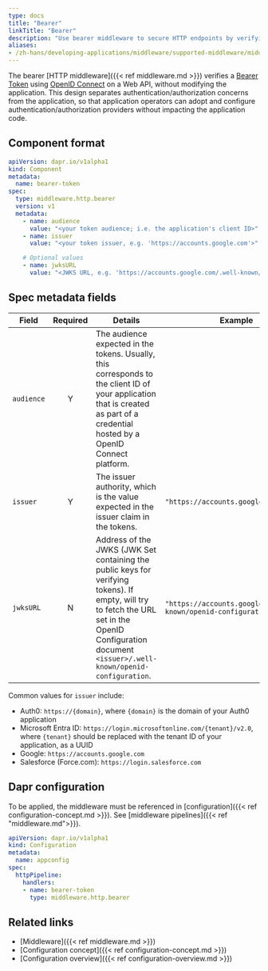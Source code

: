 ```yaml
---
type: docs
title: "Bearer"
linkTitle: "Bearer"
description: "Use bearer middleware to secure HTTP endpoints by verifying bearer tokens"
aliases:
- /zh-hans/developing-applications/middleware/supported-middleware/middleware-bearer/
---
```


The bearer [HTTP middleware]({{< ref middleware.md >}}) verifies a [Bearer Token](https://tools.ietf.org/html/rfc6750) using [OpenID Connect](https://openid.net/connect/) on a Web API, without modifying the application. This design separates authentication/authorization concerns from the application, so that application operators can adopt and configure authentication/authorization providers without impacting the application code.

## Component format

```yaml
apiVersion: dapr.io/v1alpha1
kind: Component
metadata:
  name: bearer-token
spec:
  type: middleware.http.bearer
  version: v1
  metadata:
    - name: audience
      value: "<your token audience; i.e. the application's client ID>"
    - name: issuer
      value: "<your token issuer, e.g. 'https://accounts.google.com'>"

    # Optional values
    - name: jwksURL
      value: "<JWKS URL, e.g. 'https://accounts.google.com/.well-known/openid-configuration'>"
```

## Spec metadata fields

| Field | Required | Details | Example |
|-------|:--------:|---------|---------|
| `audience` | Y | The audience expected in the tokens. Usually, this corresponds to the client ID of your application that is created as part of a credential hosted by a OpenID Connect platform. | 
| `issuer` | Y | The issuer authority, which is the value expected in the issuer claim in the tokens. | `"https://accounts.google.com"`
| `jwksURL` | N | Address of the JWKS (JWK Set containing the public keys for verifying tokens). If empty, will try to fetch the URL set in the OpenID Configuration document `<issuer>/.well-known/openid-configuration`.  | `"https://accounts.google.com/.well-known/openid-configuration"`

Common values for `issuer` include:

- Auth0: `https://{domain}`, where `{domain}` is the domain of your Auth0 application
- Microsoft Entra ID: `https://login.microsoftonline.com/{tenant}/v2.0`, where `{tenant}` should be replaced with the tenant ID of your application, as a UUID
- Google: `https://accounts.google.com`
- Salesforce (Force.com): `https://login.salesforce.com`

## Dapr configuration

To be applied, the middleware must be referenced in [configuration]({{< ref configuration-concept.md >}}). See [middleware pipelines]({{< ref "middleware.md">}}).

```yaml
apiVersion: dapr.io/v1alpha1
kind: Configuration
metadata:
  name: appconfig
spec:
  httpPipeline:
    handlers:
    - name: bearer-token
      type: middleware.http.bearer
```

## Related links

- [Middleware]({{< ref middleware.md >}})
- [Configuration concept]({{< ref configuration-concept.md >}})
- [Configuration overview]({{< ref configuration-overview.md >}})
